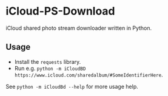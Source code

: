 # iCloud-PS-Download

iCloud shared photo stream downloader written in Python.

Usage
-----

* Install the `requests` library.
* Run e.g. `python -m iCloudBD https://www.icloud.com/sharedalbum/#SomeIdentifierHere`.

See `python -m iCloudBd --help` for more usage help.
